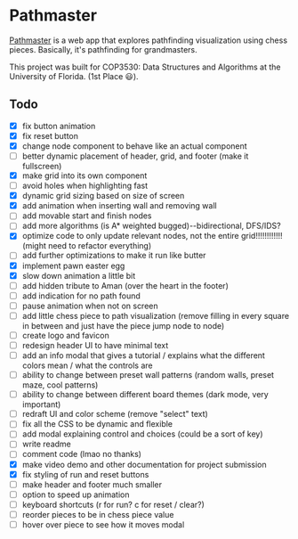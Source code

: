 # Pathmaster
[Pathmaster](https://pathmaster.tech/) is a web app that explores pathfinding visualization using chess pieces. Basically, it's pathfinding for grandmasters.

This project was built for COP3530: Data Structures and Algorithms at the University of Florida. (1st Place 😃).

## Todo
- [x] fix button animation
- [x] fix reset button
- [x] change node component to behave like an actual component
- [ ] better dynamic placement of header, grid, and footer (make it fullscreen)
- [x] make grid into its own component
- [ ] avoid holes when highlighting fast
- [x] dynamic grid sizing based on size of screen
- [x] add animation when inserting wall and removing wall
- [ ] add movable start and finish nodes
- [ ] add more algorithms (is A* weighted bugged)--bidirectional, DFS/IDS?
- [x] optimize code to only update relevant nodes, not the entire grid!!!!!!!!!!!! (might need to refactor everything)
- [ ] add further optimizations to make it run like butter
- [x] implement pawn easter egg
- [x] slow down animation a little bit
- [ ] add hidden tribute to Aman (over the heart in the footer)
- [ ] add indication for no path found
- [ ] pause animation when not on screen
- [ ] add little chess piece to path visualization (remove filling in every square in between and just have the piece jump node to node)
- [ ] create logo and favicon
- [ ] redesign header UI to have minimal text
- [ ] add an info modal that gives a tutorial / explains what the different colors mean / what the controls are
- [ ] ability to change between preset wall patterns (random walls, preset maze, cool patterns)
- [ ] ability to change between different board themes (dark mode, very important)
- [ ] redraft UI and color scheme (remove "select" text)
- [ ] fix all the CSS to be dynamic and flexible
- [ ] add modal explaining control and choices (could be a sort of key)
- [ ] write readme
- [ ] comment code (lmao no thanks)
- [x] make video demo and other documentation for project submission
- [x] fix styling of run and reset buttons
- [ ] make header and footer much smaller
- [ ] option to speed up animation
- [ ] keyboard shortcuts (r for run? c for reset / clear?)
- [ ] reorder pieces to be in chess piece value
- [ ] hover over piece to see how it moves modal 
